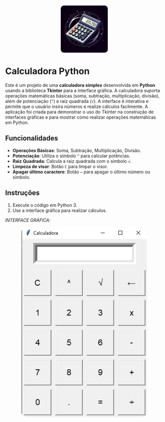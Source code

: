 <p align="center">
  <img src="https://github.com/ArturMaia/Calculadora/blob/main/calculadora.jpg" alt="calculadora" style="width: 150px; border-radius: 10px;">
</p>

# Calculadora Python

Este é um projeto de uma **calculadora simples** desenvolvida em **Python** usando a biblioteca **Tkinter** para a interface gráfica. A calculadora suporta operações matemáticas básicas (soma, subtração, multiplicação, divisão), além de potenciação (`^`) e raiz quadrada (`√`). A interface é interativa e permite que o usuário insira números e realize cálculos facilmente. A aplicação foi criada para demonstrar o uso do Tkinter na construção de interfaces gráficas e para mostrar como realizar operações matemáticas em Python.

## Funcionalidades
- **Operações Básicas**: Soma, Subtração, Multiplicação, Divisão.
- **Potenciação**: Utiliza o símbolo `^` para calcular potências.
- **Raiz Quadrada**: Calcula a raiz quadrada com o símbolo `√`.
- **Limpeza de visor**: Botão `C` para limpar o visor.
- **Apagar último caractere**: Botão `←` para apagar o último número ou símbolo.

## Instruções
1. Execute o código em Python 3.
2. Use a interface gráfica para realizar cálculos.

*INTERFACE GRÁFICA:*

<p align="center">
  <img src="https://github.com/ArturMaia/Calculadora/blob/main/tela.png" alt="Calculando" style="width: 400px; border-radius: 15px;">
</p>
